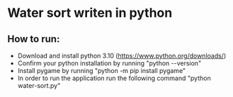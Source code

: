 # Water sort writen in python

## How to run:

- Download and install python 3.10 (https://www.python.org/downloads/)
- Confirm your python installation by running "python --version"
- Install pygame by running "python -m pip install pygame"
- In order to run the application run the following command "python water-sort.py"